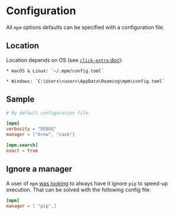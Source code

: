 # Configuration

All `mpm` options defaults can be specified with a configuration file.

## Location

Location depends on OS (see
[`click-extra` doc](https://github.com/kdeldycke/click-extra/blob/v1.3.0/click_extra/config.py#L49-L63)):

```
* macOS & Linux: `~/.mpm/config.toml`

* Windows: `C:\Users\<user>\AppData\Roaming\mpm\config.toml`
```

## Sample

```toml
# My default configuration file.

[mpm]
verbosity = "DEBUG"
manager = ["brew", "cask"]

[mpm.search]
exact = true
```

## Ignore a manager

A user of `mpm` [was looking](https://github.com/matryer/xbar/issues/777) to
always have it ignore `pip` to speed-up execution. That can be solved with the
following config file:

```toml
[mpm]
manager = [ "pip",]
```

